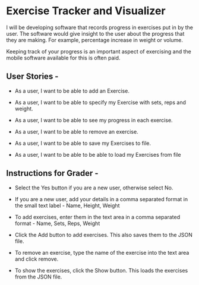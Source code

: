 # Exercise Tracker and Visualizer

I will be developing software that records progress in
exercises put in by the user.
The software would give insight to the user about the
progress that they are making. For example, percentage
increase in weight or volume.

Keeping track of your progress is an important aspect of exercising and the 
mobile software available for this is often paid.

## User Stories -

- As a user, I want to be able to add an Exercise.


- As a user, I want to be able to specify my Exercise with sets, reps and weight.


- As a user, I want to be able to see my progress in each exercise.


- As a user, I want to be able to remove an exercise.


- As a user, I want to be able to save my Exercises to file.


- As a user, I want to be able to be able to load my Exercises from file  

## Instructions for Grader -

- Select the Yes button if you are a new user, otherwise select No.


- If you are a new user, add your details in a comma separated format in the small text label -
Name, Height, Weight


- To add exercises, enter them in the text area in a comma separated format -
Name, Sets, Reps, Weight


- Click the Add button to add exercises. This also saves them to the JSON file.


- To remove an exercise, type the name of the exercise into the text area and click remove.


- To show the exercises, click the Show button. This loads the exercises from the JSON file.
